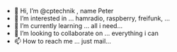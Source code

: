 - 👋 Hi, I’m @cptechnik , name Peter
- 👀 I’m interested in ... hamradio, raspberry, freifunk, ...
- 🌱 I’m currently learning ... all i need...
- 💞️ I’m looking to collaborate on ... everything i can
- 📫 How to reach me ... just mail...

<!---
cptechnik/cptechnik is a ✨ special ✨ repository because its `README.md` (this file) appears on your GitHub profile.
You can click the Preview link to take a look at your changes.
--->
